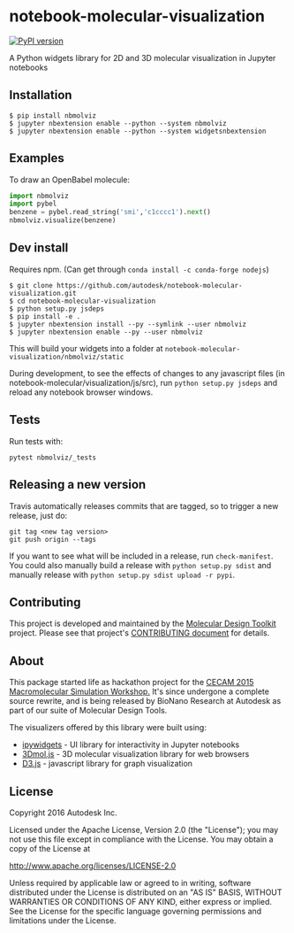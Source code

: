 notebook-molecular-visualization
===============================
[![PyPI version](https://badge.fury.io/py/nbmolviz.svg)](https://badge.fury.io/py/nbmolviz)

A Python widgets library for 2D and 3D molecular visualization in Jupyter notebooks

## Installation

    $ pip install nbmolviz
    $ jupyter nbextension enable --python --system nbmolviz
    $ jupyter nbextension enable --python --system widgetsnbextension



## Examples

To draw an OpenBabel molecule:
```python
import nbmolviz
import pybel
benzene = pybel.read_string('smi','c1cccc1').next()
nbmolviz.visualize(benzene)
```



## Dev install
Requires npm. (Can get through `conda install -c conda-forge nodejs`)

    $ git clone https://github.com/autodesk/notebook-molecular-visualization.git
    $ cd notebook-molecular-visualization
    $ python setup.py jsdeps
    $ pip install -e .
    $ jupyter nbextension install --py --symlink --user nbmolviz
    $ jupyter nbextension enable --py --user nbmolviz
    
This will build your widgets into a folder at `notebook-molecular-visualization/nbmolviz/static`

During development, to see the effects of changes to any javascript files (in notebook-molecular/visualization/js/src), run `python setup.py jsdeps` and reload any notebook browser windows.

## Tests
Run tests with:

    pytest nbmolviz/_tests

## Releasing a new version
Travis automatically releases commits that are tagged, so to trigger a new release, just do:

    git tag <new tag version>
    git push origin --tags

If you want to see what will be included in a release, run `check-manifest`.  You could also manually build a release with `python setup.py sdist` and manually release with `python setup.py sdist upload -r pypi`.

## Contributing

This project is developed and maintained by the [Molecular Design Toolkit](https://github.com/autodesk/molecular-design-toolkit) project. Please see that project's [CONTRIBUTING document](https://github.com/autodesk/molecular-design-toolkit/CONTRIBUTING.md) for details.


## About
This package started life as hackathon project for the <a href="http://www.cecam.org/workshop-1214.html">CECAM 2015 Macromolecular Simulation Workshop.</a> It's since undergone a complete source rewrite, and is being released by BioNano Research at Autodesk as part of our suite of Molecular Design Tools.

The visualizers offered by this library were built using:
  - <a href="https://github.com/jupyter/ipywidgets">ipywidgets</a> - UI library for interactivity in Jupyter notebooks
  - <a href="http://3dmol.csb.pitt.edu/doc/index.html">3Dmol.js</a> - 3D molecular visualization library for web browsers
  - <a href="http://d3js.org/">D3.js</a> - javascript library for graph visualization



## License

Copyright 2016 Autodesk Inc.

Licensed under the Apache License, Version 2.0 (the "License"); you may not use this file except in compliance with the License. You may obtain a copy of the License at

http://www.apache.org/licenses/LICENSE-2.0

Unless required by applicable law or agreed to in writing, software distributed under the License is distributed on an "AS IS" BASIS, WITHOUT WARRANTIES OR CONDITIONS OF ANY KIND, either express or implied. See the License for the specific language governing permissions and limitations under the License.
